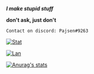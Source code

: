 ***I make stupid stuff***

**don't ask, just don't**

``Contact on discord: Pajsen#9263`` 

[![Stat](https://github-readme-stats.vercel.app/api?username=pajsen9263&show_icons=true&theme=radical&count_private=true)](https://github.com/pajsen9263)

[![Lan  ](https://github-readme-stats.vercel.app/api/top-langs/?username=pajsen9263&show_icons=true&theme=radical&hide=html)](https://github.com/pajsen9263)

[![Anurag's  stats](https://github-readme-stats.vercel.app/api/wakatime/?username=pajsen&theme=radical)](https://github.com/pajsen9263)
